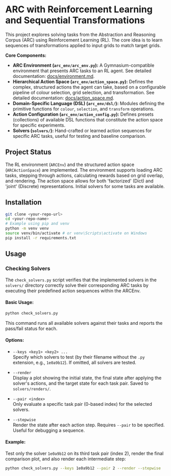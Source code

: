 # ARC with Reinforcement Learning and Sequential Transformations

This project explores solving tasks from the Abstraction and Reasoning Corpus (ARC) using Reinforcement Learning (RL). The core idea is to learn sequences of transformations applied to input grids to match target grids.

**Core Components:**

* **ARC Environment (`arc_env/arc_env.py`):** A Gymnasium-compatible environment that presents ARC tasks to an RL agent. See detailed documentation: [docs/environment.md](docs/environment.md).
* **Hierarchical Action Space (`arc_env/action_space.py`):** Defines the complex, structured actions the agent can take, based on a configurable pipeline of colour selection, grid selection, and transformation. See detailed documentation: [docs/action_space.md](docs/action_space.md).
* **Domain-Specific Language (DSL) (`arc_env/dsl/`):** Modules defining the primitive functions for `colour`, `selection`, and `transform` operations.
* **Action Configuration (`arc_env/action_config.py`):** Defines presets (collections) of available DSL functions that constitute the action space for specific experiments.
* **Solvers (`solvers/`):** Hand-crafted or learned action sequences for specific ARC tasks, useful for testing and baseline comparison.

## Project Status

The RL environment (`ARCEnv`) and the structured action space (`ARCActionSpace`) are implemented. The environment supports loading ARC tasks, stepping through actions, calculating rewards based on grid overlap, and rendering. The action space allows for both 'factorized' (Dict) and 'joint' (Discrete) representations. Initial solvers for some tasks are available.

## Installation

```bash
git clone <your-repo-url>
cd <your-repo-name>
# Example using pip and venv
python -m venv venv
source venv/bin/activate # or venv\Scripts\activate on Windows
pip install -r requirements.txt
```

## Usage

### Checking Solvers

The `check_solvers.py` script verifies that the implemented solvers in the `solvers/` directory correctly solve their corresponding ARC tasks by executing their predefined action sequences within the ARCEnv.

#### Basic Usage:

```bash
python check_solvers.py
```

This command runs all available solvers against their tasks and reports the pass/fail status for each.

#### Options:

- `--keys <key1> <key2> ...`  
  Specify which solvers to test (by their filename without the `.py` extension, e.g., `1e0a9b12`). If omitted, all solvers are tested.

- `--render`  
  Display a plot showing the initial state, the final state after applying the solver's actions, and the target state for each task pair. Saved to `solvers/renders/`.

- `--pair <index>`  
  Only evaluate a specific task pair (0-based index) for the selected solvers.

- `--stepwise`  
  Render the state after each action step. Requires `--pair` to be specified. Useful for debugging a sequence.

#### Example:

Test only the solver `1e0a9b12` on its third task pair (index 2), render the final comparison plot, and also render each intermediate step:

```bash
python check_solvers.py --keys 1e0a9b12 --pair 2 --render --stepwise
```
